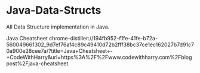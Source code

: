 # Java-Data-Structs
All Data Structure implementation in Java.

Java Cheatsheet
chrome-distiller://194fb952-f1fe-41fe-b72a-560049661302_9d7ef76af4c89c49410d72b2fff38bc37ce1ec162027b7d91c70a900e28cee7a/?title=Java+Cheatsheet+-+CodeWithHarry&url=https%3A%2F%2Fwww.codewithharry.com%2Fblogpost%2Fjava-cheatsheet
